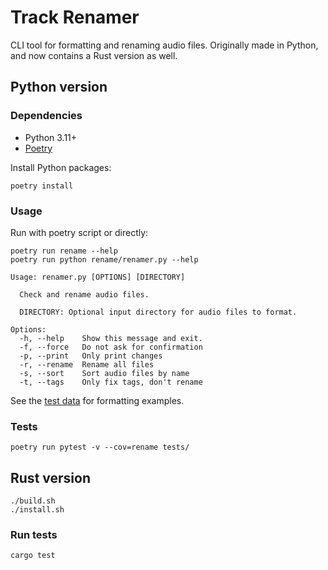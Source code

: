 # Track Renamer

CLI tool for formatting and renaming audio files.
Originally made in Python,
and now contains a Rust version as well.

## Python version

### Dependencies

- Python 3.11+
- [Poetry](https://github.com/python-poetry/poetry)

Install Python packages:

```shell
poetry install
```

### Usage

Run with poetry script or directly:

```shell
poetry run rename --help
poetry run python rename/renamer.py --help
```

```console
Usage: renamer.py [OPTIONS] [DIRECTORY]

  Check and rename audio files.

  DIRECTORY: Optional input directory for audio files to format.

Options:
  -h, --help    Show this message and exit.
  -f, --force   Do not ask for confirmation
  -p, --print   Only print changes
  -r, --rename  Rename all files
  -s, --sort    Sort audio files by name
  -t, --tags    Only fix tags, don't rename
```

See the [test data](./tests/test_data.py) for formatting examples.

### Tests

```shell
poetry run pytest -v --cov=rename tests/
```

## Rust version

```shell
./build.sh
./install.sh
```

### Run tests

```shell
cargo test
```
